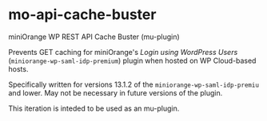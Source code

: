 # mo-api-cache-buster
miniOrange WP REST API Cache Buster (mu-plugin)

Prevents GET caching for miniOrange's *Login using WordPress Users* (`miniorange-wp-saml-idp-premium`) plugin when hosted on WP Cloud-based hosts.

Specifically written for versions 13.1.2 of the `miniorange-wp-saml-idp-premiu` and lower. May not be necessary in future versions of the plugin. 

This iteration is inteded to be used as an mu-plugin.
